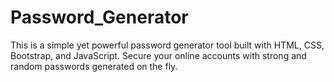 # Password_Generator
This is a simple yet powerful password generator tool built with HTML, CSS, Bootstrap, and JavaScript. Secure your online accounts with strong and random passwords generated on the fly.
